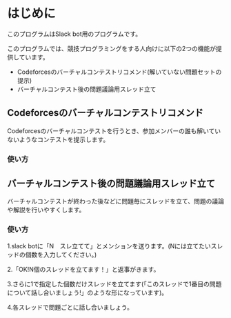 # はじめに

このプログラムはSlack bot用のプログラムです。

このプログラムでは、競技プログラミングをする人向けに以下の2つの機能が提供しています。

- Codeforcesのバーチャルコンテストリコメンド(解いていない問題セットの提示)
- バーチャルコンテスト後の問題議論用スレッド立て

## Codeforcesのバーチャルコンテストリコメンド

Codeforcesのバーチャルコンテストを行うとき、参加メンバーの誰も解いていないようなコンテストを提示します。

### 使い方



## バーチャルコンテスト後の問題議論用スレッド立て

バーチャルコンテストが終わった後などに問題毎にスレッドを立て、問題の議論や解説を行いやすくします。

### 使い方

1.slack botに「N　スレ立てて」とメンションを送ります。(Nには立てたいスレッドの個数を入力してください。)

2.「OK!N個のスレッドを立てます！」と返事がきます。

3.さらに1で指定した個数だけスレッドを立てます(「このスレッドで1番目の問題について話し合いましょう!」のような形になっています)。

4.各スレッドで問題ごとに話し合いましょう。
